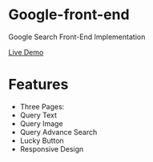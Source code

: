 # Google-front-end
Google Search Front-End Implementation

[Live Demo](https://grayturtle01.github.io/google-front-end/)


# Features

* Three Pages:
* Query Text
* Query Image
* Query Advance Search
* Lucky Button
* Responsive Design 

